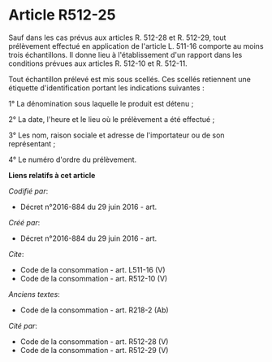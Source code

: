 # Article R512-25

Sauf dans les cas prévus aux articles R. 512-28 et R. 512-29, tout prélèvement effectué en application de l'article L. 511-16
comporte au moins trois échantillons. Il donne lieu à l'établissement d'un rapport dans les conditions prévues aux articles
R. 512-10 et R. 512-11. 

Tout échantillon prélevé est mis sous scellés. Ces scellés retiennent une étiquette d'identification portant les indications
suivantes : 

1° La dénomination sous laquelle le produit est détenu ; 

2° La date, l'heure et le lieu où le prélèvement a été effectué ; 

3° Les nom, raison sociale et adresse de l'importateur ou de son représentant ; 

4° Le numéro d'ordre du prélèvement.

**Liens relatifs à cet article**

_Codifié par_:

  - Décret n°2016-884 du 29 juin 2016 - art.

_Créé par_:

  - Décret n°2016-884 du 29 juin 2016 - art.

_Cite_:

  - Code de la consommation - art. L511-16 (V)
  - Code de la consommation - art. R512-10 (V)

_Anciens textes_:

  - Code de la consommation - art. R218-2 (Ab)

_Cité par_:

  - Code de la consommation - art. R512-28 (V)
  - Code de la consommation - art. R512-29 (V)
